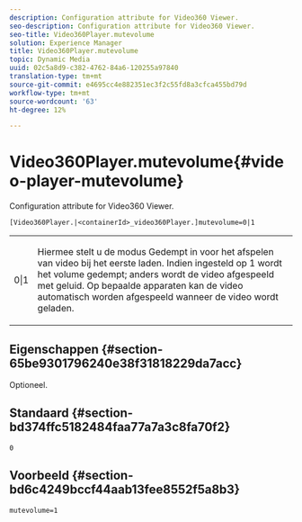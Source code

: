 ```yaml
---
description: Configuration attribute for Video360 Viewer.
seo-description: Configuration attribute for Video360 Viewer.
seo-title: Video360Player.mutevolume
solution: Experience Manager
title: Video360Player.mutevolume
topic: Dynamic Media
uuid: 02c5a8d9-c382-4762-84a6-120255a97840
translation-type: tm+mt
source-git-commit: e4695cc4e882351ec3f2c55fd8a3cfca455bd79d
workflow-type: tm+mt
source-wordcount: '63'
ht-degree: 12%

---
```



# Video360Player.mutevolume{#video-player-mutevolume}

Configuration attribute for Video360 Viewer.

`[Video360Player.|<containerId>_video360Player.]mutevolume=0|1`

<table id="table_2A4F898BBF88417DB0834B7F78637F5D"> 
 <tbody> 
  <tr> 
   <td colname="col1"> <p> <span class="codeph"> 0|1  </span> </p> </td> 
   <td colname="col2"> <p> Hiermee stelt u de modus Gedempt in voor het afspelen van video bij het eerste laden. Indien ingesteld op <span class="codeph"> 1 </span> wordt het volume gedempt; anders wordt de video afgespeeld met geluid. Op bepaalde apparaten kan de video automatisch worden afgespeeld wanneer de video wordt geladen. </p> </td> 
  </tr> 
 </tbody> 
</table>

## Eigenschappen {#section-65be9301796240e38f31818229da7acc}

Optioneel.

## Standaard {#section-bd374ffc5182484faa77a7a3c8fa70f2}

`0`

## Voorbeeld {#section-bd6c4249bccf44aab13fee8552f5a8b3}

`mutevolume=1`
